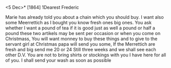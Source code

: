  <5 Dec>* [1864]
1Dearest Frederic

Marie has already told you about a chain which you should buy. I want also some Meerrettich as I bought you know fresh ones big ones. You ask whether I want a pound of tea if it is good just as well a pound or half a pound these two artikels may be sent per occasion or when you come on Christmass, You will want monney to buy these things and to give to the servant girl at Christmas papa will send you some, If the Merrettich are fresh and big send me 20 or 24 Still three weeks and we shall see each other D.V. You are not to bring shirts or stockings with you I have here for all of you. I shall send your wash as soon as possible
